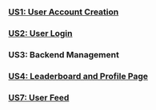 ### [US1: User Account Creation](https://docs.google.com/presentation/d/168Fc4ERGA6ZJV6rMkrm079E98-3INiS2o2NB9zgWvhI/edit?usp=sharing)

### [US2: User Login](https://docs.google.com/presentation/d/1RXPwQExU2fWFpdYALtuoYH3nal9gUyZCxD283IUxYXM/edit?usp=sharing)

### US3: Backend Management

### [US4: Leaderboard and Profile Page](https://docs.google.com/presentation/d/1_S9DfH9pai8y7cU1zxM_0QRoHiCl5gUEzBS27jJITks/edit?usp=sharing)

### [US7: User Feed](https://docs.google.com/presentation/d/16IKc7ArK5iZQ2mKNjp588rjrtJE6P7VNxWekwNrTFjQ/edit?usp=sharing)
